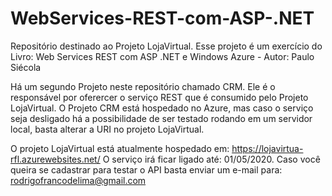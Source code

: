 # WebServices-REST-com-ASP-.NET

Repositório destinado ao Projeto LojaVirtual. Esse projeto é um exercício do Livro: Web Services REST com ASP .NET e Windows Azure - Autor: Paulo Siécola

Há um segundo Projeto neste repositório chamado CRM. Ele é o responsável por oferercer o serviço REST que é consumido pelo Projeto LojaVirtual.
O Projeto CRM está hospedado no Azure, mas caso o serviço seja desligado há a possibilidade de ser testado rodando em um servidor local, basta alterar a URI no projeto LojaVirtual.

O projeto LojaVirtual está atualmente hospedado em: https://lojavirtua-rfl.azurewebsites.net/
O serviço irá ficar ligado até: 01/05/2020.
Caso você queira se cadastrar para testar o API basta enviar um e-mail para: rodrigofrancodelima@gmail.com
